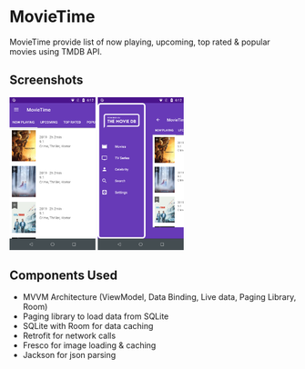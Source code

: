 # MovieTime
MovieTime provide list of now playing, upcoming, top rated & popular movies using TMDB API.

## Screenshots
<img src="https://github.com/henukumar/MovieTime/blob/master/screenshots/MovieTime1.png" width="30%"></img> 
<img src="https://github.com/henukumar/MovieTime/blob/master/screenshots/MovieTime2.png" width="30%"></img> 

## Components Used
* MVVM Architecture (ViewModel, Data Binding, Live data, Paging Library, Room)
* Paging library to load data from SQLite
* SQLite with Room for data caching
* Retrofit for network calls
* Fresco for image loading & caching
* Jackson for json parsing

